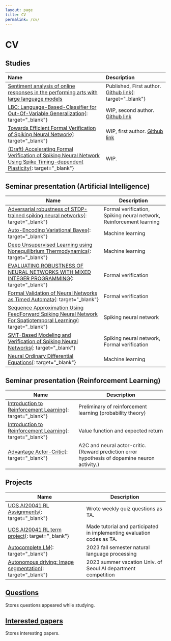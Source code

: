 ```yaml
---
layout: page
title: CV
permalink: /cv/
---
```


# CV
## Studies
  
  | Name                                                                                                                                                                          | Description                                                                                                           |
  | :---------------------------------------------------------------------------------------------------------------------------------------------------------------------------- | :-------------------------------------------------------------------------------------------------------------------- |
  | [Sentiment analysis of online responses in the performing arts with large language models](https://www.sciencedirect.com/science/article/pii/S2405844023096652?via%3Dihub)    | Published, First author. [Github link](https://github.com/brseong/sentiment-analysis){: target="_blank"}              |
  | [LBC: Language-Based-Classifier for Out-Of-Variable Generalization](https://arxiv.org/abs/2408.10923){: target="_blank"}                                                      | WIP, second author. [Github link](https://github.com/ASDASDanonymous/Language-Based-Classifier-forOOV-Generalization) |
  | [Towards Efficient Formal Verification of Spiking Neural Network](https://arxiv.org/abs/2408.10900){: target="_blank"}                                                        | WIP, first author. [Github link](https://github.com/brseong/SNN-Verification-Optimization)                            |
  | [(Draft) Accelerating Formal Verification of Spiking Neural Network Using Spike Timing-dependent Plasticity](https://github.com/brseong/STDP-verification){: target="_blank"} | WIP.                                                                                                                  |

## Seminar presentation (Artificial Intelligence)
  
  | Name                                                                                                                                                                                                                                                                                   | Description                                                         |
  | -------------------------------------------------------------------------------------------------------------------------------------------------------------------------------------------------------------------------------------------------------------------------------------- | ------------------------------------------------------------------- |
  | [Adversarial robustness of STDP-trained spiking neural networks]({{site.baseurl}}/seminar/artificial%20intelligence/Adversarial%20robustness%20of%20STDP-trained%20spiking%20neural%20networks.pdf){: target="_blank"}                                                                 | Formal verification, Spiking neural network, Reinforcement learning |
  | [Auto-Encoding Variational Bayes]({{site.baseurl}}/seminar/artificial%20intelligence/Auto-Encoding%20Variational%20Bayes.pdf){: target="_blank"}                                                                                                                                       | Machine learning                                                    |
  | [Deep Unsupervised Learning using Nonequilibrium Thermodynamics]({{site.baseurl}}/seminar/artificial%20intelligence/Deep%20Unsupervised%20Learning%20using%20Nonequilibrium%20Thermodynamics.pdf){: target="_blank"}                                                                   | Machine learning                                                    |
  | [EVALUATING ROBUSTNESS OF NEURAL NETWORKS WITH MIXED INTEGER PROGRAMMING]({{site.baseurl}}/seminar/artificial%20intelligence/EVALUATING%20ROBUSTNESS%20OF%20NEURAL%20NETWORKS%20WITH%20MIXED%20INTEGER%20PROGRAMMING.pdf){: target="_blank"}                                           | Formal verification                                                 |
  | [Formal Validation of Neural Networks as Timed Automata]({{site.baseurl}}/seminar/artificial%20intelligence/Formal%20Validation%20of%20Neural%20Networks%20as%20Timed%20Automata.pdf){: target="_blank"}                                                                               | Formal verification                                                 |
  | [Sequence Approximation Using FeedForward Spiking Neural Network For Spatiotemporal Learning]({{site.baseurl}}/seminar/artificial%20intelligence/Sequence%20Approximation%20Using%20FeedForward%20Spiking%20Neural%20Network%20For%20Spatiotemporal%20Learning.pdf){: target="_blank"} | Spiking neural network                                              |
  | [SMT-Based Modeling and Verification of Spiking Neural Networks]({{site.baseurl}}/seminar/artificial%20intelligence/SMT-Based%20Modeling%20and%20Verification%20of%20Spiking%20Neural%20Networks.pdf){: target="_blank"}                                                               | Spiking neural network, Formal verification                         |
  | [Neural Ordinary Differential Equations]({{site.baseurl}}/seminar/artificial%20intelligence/Neural%20Ordinary%20Differential%20Equations.pdf){: target="_blank"}                                                                                                                       | Machine learning                                                    |

  
## Seminar presentation (Reinforcement Learning)
  
  | Name                                                                                                                               | Description                                                                                    |
  | ---------------------------------------------------------------------------------------------------------------------------------- | ---------------------------------------------------------------------------------------------- |
  | [Introduction to Reinforcement Learning]({{site.baseurl}}/seminar/reinforcement%20learning/240509_RL.pdf){: target="_blank"}       | Preliminary of reinforcement learning (probability theory)                                     |
  | [Introduction to Reinforcement Learning]({{site.baseurl}}/seminar/reinforcement%20learning/240520_RL.pdf){: target="_blank"}       | Value function and expected return                                                             |
  | [Advantage Actor-Critic]({{site.baseurl}}/seminar/reinforcement%20learning/240710_Advantage%20Actor-Critic.pdf){: target="_blank"} | A2C and neural actor-critic. (Reward prediction error hypothesis of dopamine neuron activity.) |


## Projects

  | Name                                                                                                          | Description                                                            |
  | ------------------------------------------------------------------------------------------------------------- | ---------------------------------------------------------------------- |
  | [UOS AI20041 RL Assignments](https://github.com/singforai/RL_Public_Assignments/tree/main){: target="_blank"} | Wrote weekly quiz questions as TA.                                     |
  | [UOS AI20041 RL term project](https://github.com/UoS-CIDA-Lab/AI20041_CarRacing_Project){: target="_blank"}   | Made tutorial and participated in implementing evaluation codes as TA. |
  | [Autocomplete LM]([projects/AutocompleteLM/](https://github.com/brseong/AutocompleteLM)){: target="_blank"}   | 2023 fall semester natural language processing                         |
  | [Autonomous driving: Image segmentation](https://github.com/brseong/InternImage){: target="_blank"}           | 2023 summer vacation Univ. of Seoul AI department competition          |

## [Questions]({{site.baseurl}}/questions)
Stores questions appeared while studying.

## [Interested papers]({{site.baseurl}}/paper-list)
Stores interesting papers.
